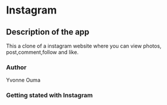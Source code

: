 # Instagram
## Description of the app
This a clone of a instagram website where you can view photos, post,comment,follow and like.
### Author
Yvonne Ouma
### Getting  stated with Instagram
